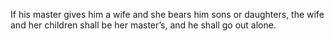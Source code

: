 If his master gives him a wife and she bears him sons or daughters, the wife and her children shall be her master’s, and he shall go out alone.
